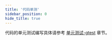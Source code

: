```yaml
---
title: '代码单测'
sidebar_position: 0
hide_title: true
---
```


代码的单元测试编写具体请参考 [单元测试-gtest](output/goframe-v2.5-md/组件列表/单元测试/单元测试-gtest) 章节。